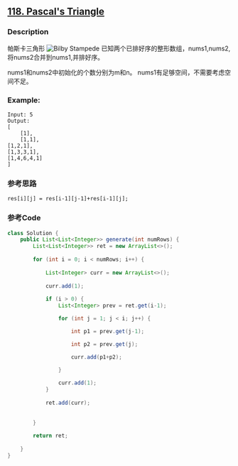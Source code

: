 ## [118. Pascal's Triangle  ](https://leetcode.com/problems/pascals-triangle/description/)


### Description


帕斯卡三角形
![Bilby Stampede](https://upload.wikimedia.org/wikipedia/commons/0/0d/PascalTriangleAnimated2.gif)
已知两个已排好序的整形数组，nums1,nums2,将nums2合并到nums1,并排好序。

nums1和nums2中初始化的个数分别为m和n。
nums1有足够空间，不需要考虑空间不足。

### Example:
 
    Input: 5
    Output:
    [
        [1],
        [1,1],
    [1,2,1],
    [1,3,3,1],
    [1,4,6,4,1]
    ]


### 参考思路

    res[i][j] = res[i-1][j-1]+res[i-1][j];


### 参考Code

```java
class Solution {
    public List<List<Integer>> generate(int numRows) {
        List<List<Integer>> ret = new ArrayList<>();
        
        for (int i = 0; i < numRows; i++) {
            
            List<Integer> curr = new ArrayList<>();
            
            curr.add(1);
            
            if (i > 0) {
                List<Integer> prev = ret.get(i-1);

                for (int j = 1; j < i; j++) {

                    int p1 = prev.get(j-1);

                    int p2 = prev.get(j);

                    curr.add(p1+p2);

                }
                
                curr.add(1);
            }
            
            ret.add(curr);
            
            
        }
        
        return ret;
        
    }
}

```

